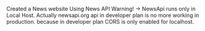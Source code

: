 Created a News website Using News API
Warning! -> NewsApi runs only in Local Host. Actually newsapi.org api in developer plan is no more working in production. because in developer plan CORS is only enabled for localhost.
